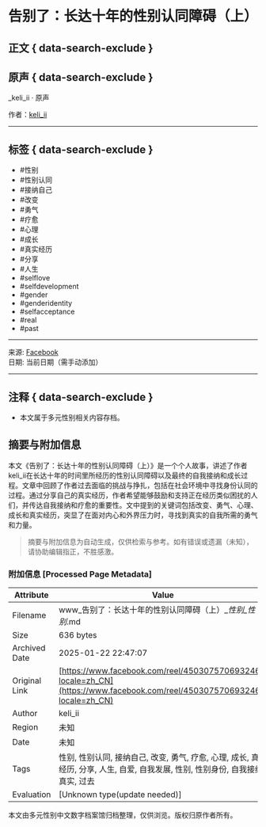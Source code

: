 # 告别了：长达十年的性别认同障碍（上）

## 正文 { data-search-exclude }


## 原声 { data-search-exclude }

\_keli\_ii · 原声

作者：[keli_ii](https://www.instagram.com/_u/_keli_ii)

---

## 标签 { data-search-exclude }

- #性别
- #性别认同
- #接纳自己
- #改变
- #勇气
- #疗愈
- #心理
- #成长
- #真实经历
- #分享
- #人生
- #selflove
- #selfdevelopment
- #gender
- #genderidentity
- #selfacceptance
- #real
- #past

---

来源: [Facebook](https://www.facebook.com/)  
日期: 当前日期（需手动添加）

--- 

## 注释 { data-search-exclude }

- 本文属于多元性别相关内容存档。
<!-- tcd_original_link https://www.facebook.com/reel/450307570693246/?locale=zh_CN -->


## 摘要与附加信息

<!-- tcd_abstract -->
本文《告别了：长达十年的性别认同障碍（上）》是一个个人故事，讲述了作者keli_ii在长达十年的时间里所经历的性别认同障碍以及最终的自我接纳和成长过程。文章中回顾了作者过去面临的挑战与挣扎，包括在社会环境中寻找身份认同的过程。通过分享自己的真实经历，作者希望能够鼓励和支持正在经历类似困扰的人们，并传达自我接纳和疗愈的重要性。文中提到的关键词包括改变、勇气、心理、成长和真实经历，突显了在面对内心和外界压力时，寻找到真实的自我所需的勇气和力量。
<!-- tcd_abstract_end -->

> 摘要与附加信息为自动生成，仅供检索与参考。如有错误或遗漏（未知），请协助编辑指正，不胜感激。

### 附加信息 [Processed Page Metadata]

| Attribute       | Value                                  |
|-----------------|----------------------------------------|
| Filename        | www_告别了：长达十年的性别认同障碍（上）__性别_性别_.md                             |
| Size            | 636 bytes                           |
| Archived Date   | 2025-01-22 22:47:07                             |
| Original Link   | [https://www.facebook.com/reel/450307570693246/?locale=zh_CN](https://www.facebook.com/reel/450307570693246/?locale=zh_CN)                       |
| Author          | keli_ii                               |
| Region          | 未知                               |
| Date            | 未知                                 |
| Tags            | 性别, 性别认同, 接纳自己, 改变, 勇气, 疗愈, 心理, 成长, 真实经历, 分享, 人生, 自爱, 自我发展, 性别, 性别身份, 自我接纳, 真实, 过去                                 |
| Evaluation            | [Unknown type(update needed)]                                 |
<!-- tcd_table_end -->

本文由多元性别中文数字档案馆归档整理，仅供浏览。版权归原作者所有。
